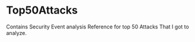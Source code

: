 # Top50Attacks

Contains Security Event analysis Reference for top 50 Attacks That I got to analyze.

